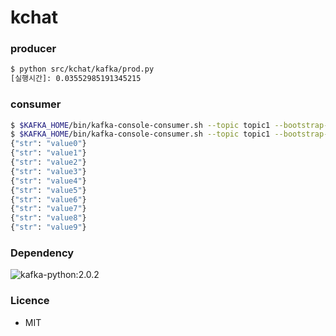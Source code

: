 # kchat

### producer
```bash
$ python src/kchat/kafka/prod.py
[실행시간]: 0.03552985191345215
```

### consumer
```bash
$ $KAFKA_HOME/bin/kafka-console-consumer.sh --topic topic1 --bootstrap-server localhost:9092 --from-beginning   # console 켜지기 전부터 쌓인 topic을 모두 읽어옴
$ $KAFKA_HOME/bin/kafka-console-consumer.sh --topic topic1 --bootstrap-server localhost:9092                    # console 켜진 순간부터 읽어옴
{"str": "value0"}
{"str": "value1"}
{"str": "value2"}
{"str": "value3"}
{"str": "value4"}
{"str": "value5"}
{"str": "value6"}
{"str": "value7"}
{"str": "value8"}
{"str": "value9"}
```

### Dependency
<img alt="kafka-python:2.0.2" src="https://img.shields.io/badge/kafka--python-2.0.2-brightgreen">

### Licence
- MIT
